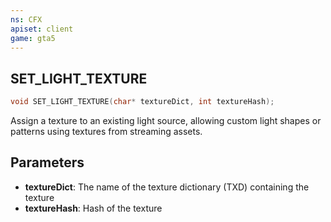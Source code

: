 ```yaml
---
ns: CFX
apiset: client
game: gta5
---
```

## SET_LIGHT_TEXTURE

```c
void SET_LIGHT_TEXTURE(char* textureDict, int textureHash);
```

Assign a texture to an existing light source, allowing custom light shapes or patterns using textures from streaming assets.

## Parameters

* **textureDict**: The name of the texture dictionary (TXD) containing the texture
* **textureHash**: Hash of the texture

